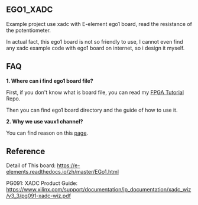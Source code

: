 ## EGO1_XADC

Example project use xadc with E-element ego1 board, read the resistance of the potentiometer. 

In actual fact, this ego1 board is not so friendly to use, I cannot even find any xadc example code with ego1 board on internet, so i design it myself.

## FAQ

**1. Where can i find ego1 board file?**

First, if you don't know what is board file, you can read my [FPGA Tutorial]( https://github.com/LeiWang1999/EGO1_XADC ) Repo.

Then you can find ego1 board directory and the guide of how to use it.

**2. Why we use vaux1 channel?**

You can find reason on this [page]( https://e-elements.readthedocs.io/zh/master/EGo1.html#id10).

## Reference

Detail of This board: https://e-elements.readthedocs.io/zh/master/EGo1.html

PG091: XADC Product Guide:  https://www.xilinx.com/support/documentation/ip_documentation/xadc_wiz/v3_3/pg091-xadc-wiz.pdf 